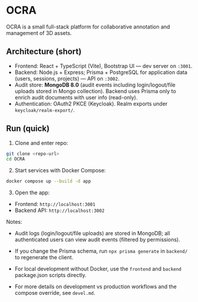 # OCRA
OCRA is a small full-stack platform for collaborative annotation and management of 3D assets.

## Architecture (short)
- Frontend: React + TypeScript (Vite), Bootstrap UI — dev server on `:3001`.
- Backend: Node.js + Express; Prisma + PostgreSQL for application data (users, sessions, projects) — API on `:3002`.
- Audit store: **MongoDB 8.0** (audit events including login/logout/file uploads stored in Mongo collection). Backend uses Prisma only to enrich audit documents with user info (read-only).
- Authentication: OAuth2 PKCE (Keycloak). Realm exports under `keycloak/realm-export/`.

## Run (quick)
1. Clone and enter repo:
```bash
git clone <repo-url>
cd OCRA
```
2. Start services with Docker Compose:
```bash
docker compose up --build -d app
```
3. Open the app:
  - Frontend: `http://localhost:3001`
  - Backend API: `http://localhost:3002`

Notes:
- Audit logs (login/logout/file uploads) are stored in MongoDB; all authenticated users can view audit events (filtered by permissions).
- If you change the Prisma schema, run `npx prisma generate` in `backend/` to regenerate the client.
- For local development without Docker, use the `frontend` and `backend` package.json scripts directly.
 
- For more details on development vs production workflows and the compose override, see `devel.md`.

